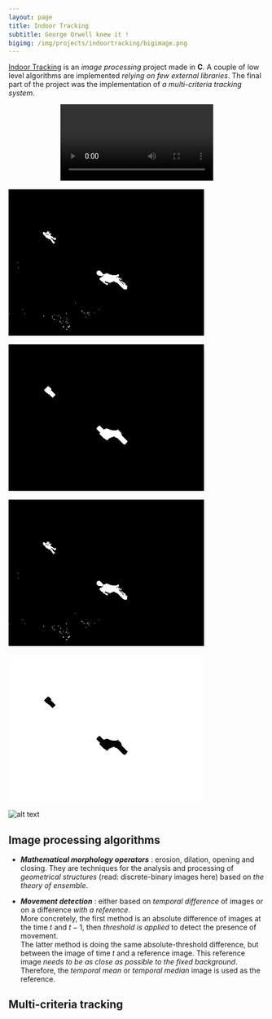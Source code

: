 ```yaml
---
layout: page
title: Indoor Tracking
subtitle: George Orwell knew it !
bigimg: /img/projects/indoortracking/bigimage.png
---
```


[Indoor Tracking](https://github.com/johan-gras/Indoor-Tracking) is an *image processing* project made in **C**.
A couple of low level algorithms are implemented *relying on few external libraries*.
The final part of the project was the implementation of *a multi-criteria tracking system*.

<div style="text-align: center;">
	<video src="/img/projects/indoortracking/video.mp4" autoplay controls loop>Indoor Tracking Video</video>
</div>

![alt text](/img/projects/indoortracking/result.gif "t")

![alt text](/img/projects/indoortracking/resultclean.gif "t")

![alt text](/img/projects/indoortracking/resultmove.gif "t")

![alt text](/img/projects/indoortracking/resultregion.gif "t")


![alt text](/img/projects/indoortracking/harison.ppm "t")

## Image processing algorithms
- **_Mathematical morphology operators_** : erosion, dilation, opening and closing. They are techniques for the analysis and processing of *geometrical structures* (read: discrete-binary images here) based on *the theory of ensemble*.

- **_Movement detection_** : either based on *temporal difference* of images or on a difference *with a reference*.  
   More concretely, the first method is an absolute difference of images at the time $t$ and $t-1$, then *threshold is applied* to detect the presence of movement.  
   The latter method is doing the same absolute-threshold difference, but between the image of time $t$ and a reference image. This reference image *needs to be as close as possible to the fixed background*. Therefore, the *temporal mean* or *temporal median* image is used as the reference.


## Multi-criteria tracking

